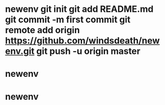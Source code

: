 # newenv git init git add README.md git commit -m first commit git remote add origin https://github.com/windsdeath/newenv.git git push -u origin master
# newenv
# newenv
